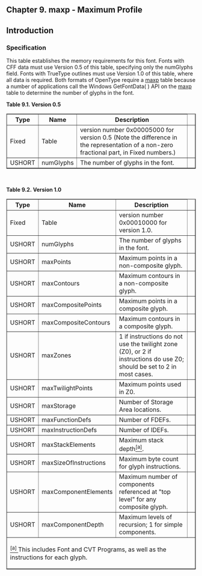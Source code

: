 <div xmlns="http://www.w3.org/1999/xhtml" role="" class="chapter"><div class="titlepage"><div><div><h2 class="title"><a name="chapter.maxp"></a>Chapter 9. maxp - Maximum Profile</h2></div></div></div><div role="fragment" class="section"><div class="titlepage"><div><div><h2 class="title" style="clear: both"><a name="idm320141121648"></a>Introduction</h2></div></div></div><div role="specification" class="section"><div class="titlepage"><div><div><h3 class="title"><a name="section.9.1.1"></a>Specification</h3></div></div></div><p role="">This table establishes the memory requirements for this
          font. Fonts with CFF data must use Version 0.5 of this
          table, specifying only the numGlyphs field. Fonts with
          TrueType outlines must use Version 1.0 of this table, where
          all data is required. Both formats of OpenType require a
          <a role="" class="link" href="chapter.maxp.md" title="Chapter 9. maxp - Maximum Profile">maxp</a> table because a number of
          applications call the Windows GetFontData( ) API on the
          <a role="" class="link" href="chapter.maxp.md" title="Chapter 9. maxp - Maximum Profile">maxp</a> table to determine the number of
          glyphs in the font.</p><div class="table"><a name="idm320134712976"></a><p class="title"><strong>Table 9.1. Version 0.5</strong></p><div class="table-contents"><table role="" class="table" summary="Version 0.5" border="1"><colgroup><col/><col/><col/><col/></colgroup><thead><tr><th role="">Type</th><th role="">Name</th><th role="">Description</th><td class="auto-generated"> </td></tr></thead><tbody><tr><td role="">Fixed</td><td role="">Table</td><td role="">version number 0x00005000 for version 0.5
              (Note the difference in the representation of a non-zero
              fractional part, in Fixed numbers.) </td><td class="auto-generated"> </td></tr><tr><td role="">USHORT</td><td role="">numGlyphs</td><td role="">The number of glyphs in the
              font.</td><td class="auto-generated"> </td></tr></tbody></table></div></div><br class="table-break"/><div class="table"><a name="idm320134687200"></a><p class="title"><strong>Table 9.2. Version 1.0</strong></p><div class="table-contents"><table role="" class="table" summary="Version 1.0" border="1"><colgroup><col/><col/><col/><col/></colgroup><thead><tr><th role="">Type</th><th role="">Name</th><th role="">Description</th><td class="auto-generated"> </td></tr></thead><tbody><tr><td role="">Fixed</td><td role="">Table</td><td role="">version number 0x00010000 for version
              1.0.</td><td class="auto-generated"> </td></tr><tr><td role="">USHORT</td><td role="">numGlyphs</td><td role="">The number of glyphs in the
              font.</td><td class="auto-generated"> </td></tr><tr><td role="">USHORT</td><td role="">maxPoints</td><td role="">Maximum points in a non-composite
              glyph.</td><td class="auto-generated"> </td></tr><tr><td role="">USHORT</td><td role="">maxContours</td><td role="">Maximum contours in a non-composite
              glyph.</td><td class="auto-generated"> </td></tr><tr><td role="">USHORT</td><td role="">maxCompositePoints</td><td role="">Maximum points in a composite
              glyph.</td><td class="auto-generated"> </td></tr><tr><td role="">USHORT</td><td role="">maxCompositeContours</td><td role="">Maximum contours in a composite
              glyph.</td><td class="auto-generated"> </td></tr><tr><td role="">USHORT</td><td role="">maxZones</td><td role="">1 if instructions do not use the twilight
              zone (Z0), or 2 if instructions do use Z0; should be set
              to 2 in most cases.</td><td class="auto-generated"> </td></tr><tr><td role="">USHORT</td><td role="">maxTwilightPoints</td><td role="">Maximum points used in Z0.</td><td class="auto-generated"> </td></tr><tr><td role="">USHORT</td><td role="">maxStorage</td><td role="">Number of Storage Area locations.
            </td><td class="auto-generated"> </td></tr><tr><td role="">USHORT</td><td role="">maxFunctionDefs</td><td role="">Number of FDEFs.</td><td class="auto-generated"> </td></tr><tr><td role="">USHORT</td><td role="">maxInstructionDefs</td><td role="">Number of IDEFs.</td><td class="auto-generated"> </td></tr><tr><td role="">USHORT</td><td role="">maxStackElements</td><td role="">Maximum stack depth<a href="#ftn.idm320133566304" class="footnote" id="idm320133566304"><sup class="footnote">[a]</sup></a>.</td><td class="auto-generated"> </td></tr><tr><td role="">USHORT</td><td role="">maxSizeOfInstructions</td><td role="">Maximum byte count for glyph
              instructions.</td><td class="auto-generated"> </td></tr><tr><td role="">USHORT</td><td role="">maxComponentElements</td><td role="">Maximum number of components referenced at
              "top level" for any composite glyph.</td><td class="auto-generated"> </td></tr><tr><td role="">USHORT</td><td role="">maxComponentDepth</td><td role="">Maximum levels of recursion; 1 for simple
              components.</td><td class="auto-generated"> </td></tr></tbody><tbody class="footnotes"><tr><td colspan="4"><div id="ftn.idm320133566304" role="" class="footnote"><p role=""><a href="#idm320133566304" class="para"><sup class="para">[a] </sup></a>This includes Font and CVT Programs, as well as
                  the instructions for each glyph.</p></div></td></tr></tbody></table></div></div><br class="table-break"/></div></div></div>